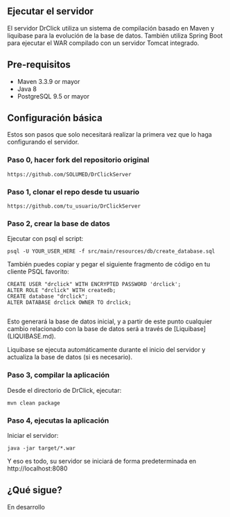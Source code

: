 ## Ejecutar el servidor 
El servidor DrClick utiliza un sistema de compilación basado en Maven y liquibase para la evolución de la base de datos. También utiliza Spring Boot para ejecutar el WAR compilado con un servidor Tomcat integrado.

## Pre-requisitos

* Maven 3.3.9 or mayor
* Java 8
* PostgreSQL 9.5 or mayor

## Configuración básica

Estos son pasos que solo necesitará realizar la primera vez que lo haga
configurando el servidor.

### Paso 0, hacer fork del repositorio original

```shell
https://github.com/SOLUMED/DrClickServer
```

### Paso 1, clonar el repo desde tu usuario

```shell
https://github.com/tu_usuario/DrClickServer
```
### Paso 2, crear la base de datos

Ejecutar con psql el script:

```shell
psql -U YOUR_USER_HERE -f src/main/resources/db/create_database.sql
```

También puedes copiar y pegar el siguiente fragmento de código en tu cliente PSQL favorito:

```
CREATE USER "drclick" WITH ENCRYPTED PASSWORD 'drclick';
ALTER ROLE "drclick" WITH createdb;
CREATE database "drclick";
ALTER DATABASE drclick OWNER TO drclick;
       
```

Esto generará la base de datos inicial, y a partir de este punto cualquier cambio relacionado con la base de datos será a través de [Liquibase] (LIQUIBASE.md).

Liquibase se ejecuta automáticamente durante el inicio del servidor y actualiza la base de datos (si es necesario).

### Paso 3, compilar la aplicación

Desde el directorio de DrClick, ejecutar:

```shell
mvn clean package
```

### Paso 4, ejecutas la aplicación

Iniciar el servidor:

```shell
java -jar target/*.war
```

Y eso es todo, su servidor se iniciará de forma predeterminada en http://localhost:8080

## ¿Qué sigue?

En desarrollo
